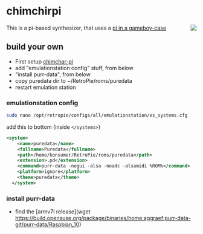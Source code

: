 # chimchirpi

<img src="https://assets.pokemon.com/assets/cms2/img/pokedex/full/390.png" align="right" />

This is a pi-based synthesizer, that uses a [pi in a gameboy-case](https://github.com/konsumer/chimchar-pi)

## build your own

- First setup [chimchar-pi](https://github.com/konsumer/chimchar-pi)
- add "emulationstation config" stuff, from below
- "install purr-data", from below
- copy puredata dir to ~/RetroPie/roms/puredata
- restart emulation station


### emulationstation config

```bash
sudo nano /opt/retropie/configs/all/emulationstation/es_systems.cfg
```

add this to bottom (inside `</systems>`)

```xml
<system>
    <name>puredata</name>
    <fullname>Puredata</fullname>
    <path>/home/konsumer/RetroPie/roms/puredata</path>
    <extension>.pd</extension>
    <command>purr-data -nogui -alsa -noadc -alsamidi %ROM%</command>
    <platform>ignore</platform>
    <theme>puredata</theme>
  </system>
```

### install purr-data

- find the [armv7l release](wget https://build.opensuse.org/package/binaries/home:aggraef:purr-data-git/purr-data/Raspbian_10)